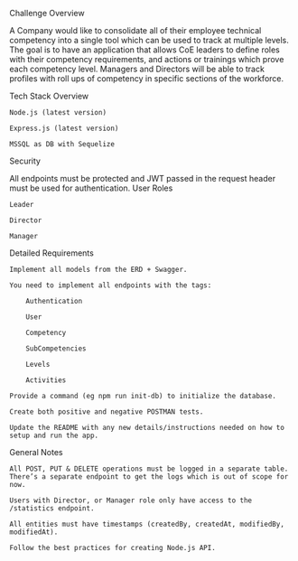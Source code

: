Challenge Overview

A Company would like to consolidate all of their employee technical competency into a single tool which can be used to track at multiple levels. The goal is to have an application that allows CoE leaders to define roles with their competency requirements, and actions or trainings which prove each competency level. Managers and Directors will be able to track profiles with roll ups of competency in specific sections of the workforce.


Tech Stack Overview

    Node.js (latest version)

    Express.js (latest version)

    MSSQL as DB with Sequelize

Security

All endpoints must be protected and JWT passed in the request header must be used for authentication.
User Roles

    Leader

    Director

    Manager

Detailed Requirements

    Implement all models from the ERD + Swagger.

    You need to implement all endpoints with the tags:

        Authentication

        User

        Competency

        SubCompetencies

        Levels

        Activities

    Provide a command (eg npm run init-db) to initialize the database.

    Create both positive and negative POSTMAN tests.

    Update the README with any new details/instructions needed on how to setup and run the app.

General Notes

    All POST, PUT & DELETE operations must be logged in a separate table. There’s a separate endpoint to get the logs which is out of scope for now.

    Users with Director, or Manager role only have access to the /statistics endpoint.

    All entities must have timestamps (createdBy, createdAt, modifiedBy, modifiedAt).

    Follow the best practices for creating Node.js API.

